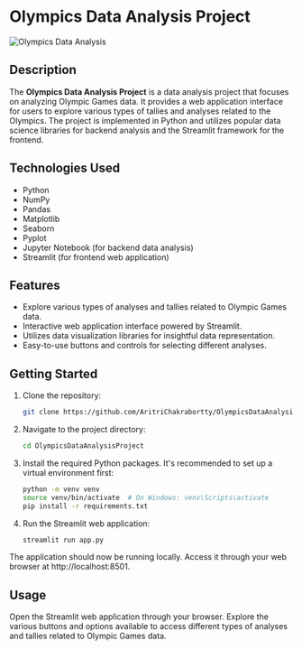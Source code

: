 
# Olympics Data Analysis Project

![Olympics Data Analysis](https://github.com/AritriChakrabortty/OlympicsDataAnalysisProject/blob/main/olympics.png)

## Description

The **Olympics Data Analysis Project** is a data analysis project that focuses on analyzing Olympic Games data. It provides a web application interface for users to explore various types of tallies and analyses related to the Olympics. The project is implemented in Python and utilizes popular data science libraries for backend analysis and the Streamlit framework for the frontend.

## Technologies Used

- Python
- NumPy
- Pandas
- Matplotlib
- Seaborn
- Pyplot
- Jupyter Notebook (for backend data analysis)
- Streamlit (for frontend web application)

## Features

- Explore various types of analyses and tallies related to Olympic Games data.
- Interactive web application interface powered by Streamlit.
- Utilizes data visualization libraries for insightful data representation.
- Easy-to-use buttons and controls for selecting different analyses.

## Getting Started

1. Clone the repository:

   ```bash
   git clone https://github.com/AritriChakrabortty/OlympicsDataAnalysisProject.git

2. Navigate to the project directory:

    ```bash
    cd OlympicsDataAnalysisProject

3. Install the required Python packages. It's recommended to set up a virtual environment first:

    ```bash
    python -m venv venv
    source venv/bin/activate  # On Windows: venv\Scripts\activate
    pip install -r requirements.txt

4. Run the Streamlit web application:

    ```bash
    streamlit run app.py

The application should now be running locally. Access it through your web browser at http://localhost:8501.

## Usage

Open the Streamlit web application through your browser.
Explore the various buttons and options available to access different types of analyses and tallies related to Olympic Games data.
